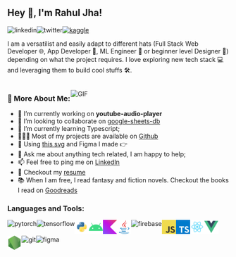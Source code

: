 ## Hey 👋, I'm Rahul Jha!
<a href='https://www.linkedin.com/in/rahul-jha98/'><img align='left' alt="linkedin" src="https://raw.githubusercontent.com/rahul-jha98/rahul-jha98/561d474902b59c7429ec22bb73e225696c27b202/assets/linkedin.svg" height='18px'/></a>
<a href='https://twitter.com/jharahul98/'><img align='left' alt="twitter" src="https://raw.githubusercontent.com/rahul-jha98/rahul-jha98/561d474902b59c7429ec22bb73e225696c27b202/assets/twitter.svg" height='18px'/></a>
<a href='https://www.kaggle.com/rahuljha98/'><img alt="kaggle" src="https://raw.githubusercontent.com/rahul-jha98/rahul-jha98/561d474902b59c7429ec22bb73e225696c27b202/assets/kaggle.svg" height='18px'/></a>


I am a versatilist and easily adapt to different hats (Full Stack Web Developer 🌐, App Developer 📱, ML Engineer 🤖 or beginner level Designer 🎨) depending on what the project requires. I love exploring new tech stack 💻 and leveraging them to build cool stuffs 🛠️. 
<br/>
<br/>

<img align="right" alt="GIF" src="https://raw.githubusercontent.com/rahul-jha98/rahul-jha98/main/techstack.gif" width="360px"/>
  
### 🧐 More About Me:

- 🔭 I’m currently working on **youtube-audio-player**
- 🤝 I’m looking to collaborate on [google-sheets-db](https://github.com/rahul-jha98/google-sheets-db)
- 🌱 I’m currently learning Typescript; 
- 👨🏻‍💻 Most of my projects are available on [Github](https://github.com/rahul-jha98?tab=repositories)
- 🎨 Using [this svg](https://storyset.com/illustration/javascript-frameworks/amico) and Figma I made 👉
- 💬 Ask me about anything tech related, I am happy to help;
- 📫 Feel free to ping me on [LinkedIn](https://www.linkedin.com/in/rahul-jha98/)
- 📝 Checkout my [resume](https://drive.google.com/file/d/1ZpR5pVBTnl_Qybq7GE3MGy1SB1JehVSE/view?usp=sharing)
- 📚 When I am free, I read fantasy and fiction novels. Checkout the books I read on [Goodreads](https://www.goodreads.com/rahul-jha98)

### Languages and Tools:
<a href="https://pytorch.org/" target="_blank"> <img align="left" src="https://www.vectorlogo.zone/logos/pytorch/pytorch-icon.svg" style="margin-bottom: 4px;" alt="pytorch" height="32px"/> </a> 
<a href="https://www.tensorflow.org" target="_blank"> <img align="left" src="https://www.vectorlogo.zone/logos/tensorflow/tensorflow-icon.svg" style="margin-bottom: 4px;" alt="tensorflow" height="32px"/> </a> 

<a href="https://www.python.org" target="_blank"><img align="left" alt="Python" height ="32px" style="margin-bottom: 4px;" src="https://raw.githubusercontent.com/github/explore/80688e429a7d4ef2fca1e82350fe8e3517d3494d/topics/python/python.png"></a>

<a href="https://developer.android.com" target="_blank"> <img align="left" alt="Android" height ="32px" style="margin-bottom: 4px;" src="https://raw.githubusercontent.com/github/explore/80688e429a7d4ef2fca1e82350fe8e3517d3494d/topics/android/android.png"> </a>

<a href="https://kotlinlang.org" target="_blank"><img align="left" alt="Kotlin" height ="32px" style="margin-bottom: 4px;" src="https://raw.githubusercontent.com/github/explore/80688e429a7d4ef2fca1e82350fe8e3517d3494d/topics/kotlin/kotlin.png"></a>

<a href="https://www.java.com" target="_blank"><img align="left" alt="Kotlin" height ="32px" style="margin-bottom: 4px;" src="https://raw.githubusercontent.com/devicons/devicon/master/icons/java/java-original.svg"></a>

<a href="https://firebase.google.com/" target="_blank"> <img align="left" src="https://www.vectorlogo.zone/logos/firebase/firebase-icon.svg" style="margin-bottom: 4px;" alt="firebase" height ="32px"/> </a>

<a href="https://developer.mozilla.org/en-US/docs/Web/JavaScript" target="_blank"> <img align="left" alt="JavaScript" height ="32px" style="margin-bottom: 4px;"  src="https://raw.githubusercontent.com/github/explore/80688e429a7d4ef2fca1e82350fe8e3517d3494d/topics/javascript/javascript.png"> </a>

<a href="https://www.typescriptlang.org/" target="_blank"><img align="left" alt="Typescirpt" height ="32px" style="margin-bottom: 4px;" src="https://raw.githubusercontent.com/github/explore/80688e429a7d4ef2fca1e82350fe8e3517d3494d/topics/typescript/typescript.png"></a>

<a href="https://reactjs.org/" target="_blank"> <img align="left" alt="React" height ="32px" style="margin-bottom: 4px;" src="https://raw.githubusercontent.com/github/explore/80688e429a7d4ef2fca1e82350fe8e3517d3494d/topics/react/react.png"></a>

<a href="https://vuejs.org/" target="_blank"><img align="left" alt="Vue" height ="32px" style="margin-bottom: 4px;" src="https://raw.githubusercontent.com/github/explore/80688e429a7d4ef2fca1e82350fe8e3517d3494d/topics/vue/vue.png"></a>

<a href="https://nodejs.org" target="_blank"><img align="left" alt="Node.js" height ="32px" style="margin-bottom: 4px;" src="https://raw.githubusercontent.com/github/explore/80688e429a7d4ef2fca1e82350fe8e3517d3494d/topics/nodejs/nodejs.png"></a>


<a href="https://git-scm.com/" target="_blank"> <img src="https://www.vectorlogo.zone/logos/git-scm/git-scm-icon.svg" align="left" style="margin-bottom: 4px;" alt="git" height='32px'/> </a>

<a href="https://www.figma.com/" target="_blank"> <img src="https://www.vectorlogo.zone/logos/figma/figma-icon.svg" align="left" style="margin-bottom: 4px;" alt="figma" height='32px'/> </a>
